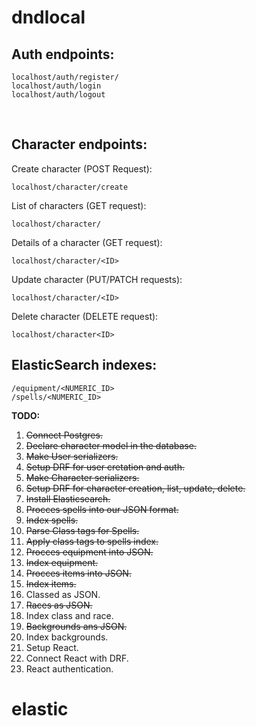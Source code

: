 # dndlocal

## Auth endpoints:
```
localhost/auth/register/
localhost/auth/login
localhost/auth/logout
```

<br>

## Character endpoints:
Create character (POST Request):
```
localhost/character/create
```
List of characters (GET request):
```
localhost/character/
```
Details of a character (GET request):
```
localhost/character/<ID>
```
Update character (PUT/PATCH requests):
```
localhost/character/<ID>
```
Delete character (DELETE request):
```
localhost/character<ID>
``` 

## ElasticSearch indexes:
```
/equipment/<NUMERIC_ID>
/spells/<NUMERIC_ID>
```


**TODO:** <br>
1. ~~Connect Postgres.~~
2. ~~Declare character model in the database.~~
2. ~~Make User serializers.~~
3. ~~Setup DRF for user cretation and auth.~~
3. ~~Make Character serializers.~~
4. ~~Setup DRF for character creation, list, update, delete.~~
4. ~~Install Elasticsearch.~~
4. ~~Procces spells into our JSON format.~~
5. ~~Index spells.~~
6. ~~Parse Class tags for Spells.~~
7. ~~Apply class tags to spells index.~~
4. ~~Procces equipment into JSON.~~
4. ~~Index equipment.~~
4. ~~Procces items into JSON.~~
4. ~~Index items.~~
6. Classed as JSON.
7. ~~Races as JSON.~~
5. Index class and race.
7. ~~Backgrounds ans JSON.~~
7. Index backgrounds.
5. Setup React.
5. Connect React with DRF.
5. React authentication.

# elastic 

